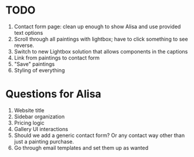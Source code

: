 # TODO

1. Contact form page: clean up enough to show Alisa and use provided text options
1. Scroll through all paintings with lightbox; have to click something to see reverse.
1. Switch to new Lightbox solution that allows components in the captions
1. Link from paintings to contact form
1. "Save" paintings
1. Styling of everything

# Questions for Alisa
1. Website title
1. Sidebar organization
1. Pricing logic
1. Gallery UI interactions
1. Should we add a generic contact form? Or any contact way other than just a painting purchase.
1. Go through email templates and set them up as wanted